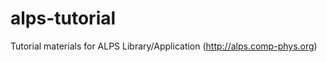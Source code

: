 alps-tutorial
=============

Tutorial materials for ALPS Library/Application (http://alps.comp-phys.org)
